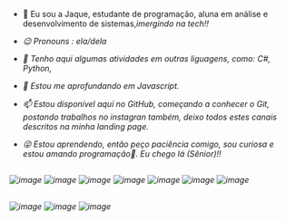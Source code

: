 - 👋 Eu sou a Jaque, estudante de programação, aluna em análise e desenvolvimento de sistemas,<i>imergindo na tech<i/>!!
- 😉 Pronouns : ela/dela
- 👀 Tenho aqui algumas atividades em outras liguagens, como: C#, Python, 
- 🌱 Estou me aprofundando em Javascript.
- 📫 Estou disponível aqui no GitHub, começando a conhecer o Git, postando trabalhos no instagran também, deixo todos estes canais descritos na minha landing page.
- 😜 Estou aprendendo, então peço paciência comigo, sou curiosa e estou amando programação💖. Eu chego lá (Sênior)!!

  ##

![image](https://github.com/JaqueSrm/JaqueSrm/assets/130625350/c1414119-5413-42cb-816a-03947dc176b1)
![image](https://github.com/JaqueSrm/JaqueSrm/assets/130625350/c5681aa9-1a6c-4b28-922a-a5ddf7a57420)
![image](https://github.com/JaqueSrm/JaqueSrm/assets/130625350/cbc91156-f911-4247-b73a-dcba0ffb1771)
![image](https://github.com/JaqueSrm/JaqueSrm/assets/130625350/21a85c09-689c-4d4c-90a4-749bdc325615)
![image](https://github.com/JaqueSrm/JaqueSrm/assets/130625350/a334b474-62c4-489e-8499-ac447403e6f8)
![image](https://github.com/JaqueSrm/JaqueSrm/assets/130625350/08255891-a255-4193-a8dd-1fe840ae1ab0)
![image](https://github.com/JaqueSrm/JaqueSrm/assets/130625350/33df088b-5633-4172-a9a2-0afe36eef8ac)

##

![image](https://github.com/JaqueSrm/JaqueSrm/assets/130625350/de5d4892-132e-4309-a517-0a4536aed546)
![image](https://github.com/JaqueSrm/JaqueSrm/assets/130625350/8293e166-e4c8-4532-a3ad-f3c9528f48b8)
![image](https://github.com/JaqueSrm/JaqueSrm/assets/130625350/0a95c6f2-4a63-4762-9d68-d1c6df5afe4c)





















